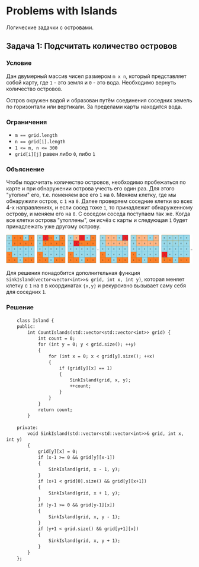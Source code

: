 # Problems with Islands

Логические задачки с островами.

## Задача 1: Подсчитать количество островов

### Условие

Дан двумерный массив чисел размером ```m x n```, который представляет собой карту, где ```1``` - это земля и ```0``` - это вода. Необходимо вернуть количество островов.

Остров окружен водой и образован путём соединения соседних земель по горизонтали или вертикали. За пределами карты находится вода.

### Ограничения

  + ```m == grid.length```
  + ```n == grid[i].length```
  + ```1 <= m, n <= 300```
  + ```grid[i][j]``` равен либо ```0```, либо ```1```
  
### Объяснение

Чтобы подсчитать количество островов, необходимо пробежаться по карте и при обнаружении острова учесть его один раз. Для этого "утопим" его, т.е. поменяем все его ```1``` на ```0```. Меняем клетку, где мы обнаружили остров, с ```1``` на ```0```. Далее проверяем соседние клетки во всех 4-х направлениях, и если сосед тоже ```1```, то принадлежит обнаруженному острову, и меняем его на ```0```. С соседом соседа поступаем так же. Когда все клетки острова "утоплены", он исчёз с карты и следующая ```1``` будет принадлежать уже другому острову.

![alt text](https://github.com/fediukov/island_problems/blob/main/images/problem_no_1.png "Example")

Для решения понадобится дополнительная функция ```SinkIsland(vector<vector<int>>& grid, int x, int y)```, которая меняет клетку с ```1``` на ```0``` в координатах ```{x,y}``` и рекурсивно вызывает саму себя для соседних ```1```.

### Решение

```
    class Island {
    public:
        int CountIslands(std::vector<std::vector<int>> grid) {
            int count = 0;
            for (int y = 0; y < grid.size(); ++y)
            {
                for (int x = 0; x < grid[y].size(); ++x)
                {
                    if (grid[y][x] == 1)
                    {
                        SinkIsland(grid, x, y);
                        ++count;
                    }
                }
            }
            return count;
        }
        
    private:    
        void SinkIsland(std::vector<std::vector<int>>& grid, int x, int y)
        {
            grid[y][x] = 0;
            if (x-1 >= 0 && grid[y][x-1])
            {
                SinkIsland(grid, x - 1, y);
            }
            if (x+1 < grid[0].size() && grid[y][x+1])
            {
                SinkIsland(grid, x + 1, y);
            }
            if (y-1 >= 0 && grid[y-1][x])
            {
                SinkIsland(grid, x, y - 1);
            }
            if (y+1 < grid.size() && grid[y+1][x])
            {
                SinkIsland(grid, x, y + 1);
            }
        }
    };
 ```
